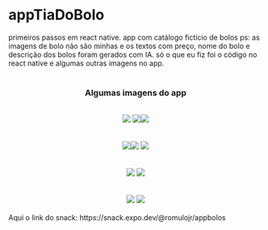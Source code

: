 # appTiaDoBolo
primeiros passos em react native. app com catálogo fictício de bolos
ps: as imagens de bolo não são minhas e os textos com preço, nome do bolo e descrição dos bolos foram gerados com IA. só o que eu fiz foi o código no react native e algumas outras imagens no app.<br><br>

<div align="center"><h3>Algumas imagens do app</h3></div>
<br>

<div align="center">
  <img src="Imagens do APP/1.png"> <img src="Imagens do APP/2.png"><img src="Imagens do APP/3.png">
</div>
<br><br>
<div align="center">
  <img src="Imagens do APP/4.png"><img src="Imagens do APP/5.png"> <img src="Imagens do APP/6.png">
</div>
<br><br>
<div align="center">
  <img src="Imagens do APP/7.png"> <img src="Imagens do APP/8.png">
</div>
<br><br>
<div align="center">
  <img src="Imagens do APP/9.png"> <img src="Imagens do APP/10.png">
</div>
<br>
Aqui o link do snack: https://snack.expo.dev/@romulojr/appbolos
